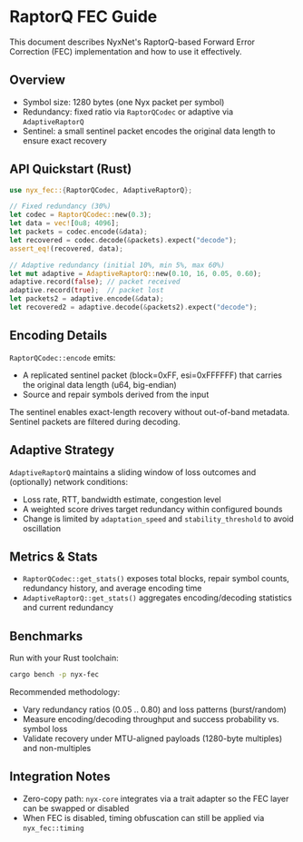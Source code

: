 # RaptorQ FEC Guide

This document describes NyxNet's RaptorQ-based Forward Error Correction (FEC) implementation and how to use it effectively.

## Overview

- Symbol size: 1280 bytes (one Nyx packet per symbol)
- Redundancy: fixed ratio via `RaptorQCodec` or adaptive via `AdaptiveRaptorQ`
- Sentinel: a small sentinel packet encodes the original data length to ensure exact recovery

## API Quickstart (Rust)

```rust
use nyx_fec::{RaptorQCodec, AdaptiveRaptorQ};

// Fixed redundancy (30%)
let codec = RaptorQCodec::new(0.3);
let data = vec![0u8; 4096];
let packets = codec.encode(&data);
let recovered = codec.decode(&packets).expect("decode");
assert_eq!(recovered, data);

// Adaptive redundancy (initial 10%, min 5%, max 60%)
let mut adaptive = AdaptiveRaptorQ::new(0.10, 16, 0.05, 0.60);
adaptive.record(false); // packet received
adaptive.record(true);  // packet lost
let packets2 = adaptive.encode(&data);
let recovered2 = adaptive.decode(&packets2).expect("decode");
```

## Encoding Details

`RaptorQCodec::encode` emits:
- A replicated sentinel packet (block=0xFF, esi=0xFFFFFF) that carries the original data length (u64, big-endian)
- Source and repair symbols derived from the input

The sentinel enables exact-length recovery without out-of-band metadata. Sentinel packets are filtered during decoding.

## Adaptive Strategy

`AdaptiveRaptorQ` maintains a sliding window of loss outcomes and (optionally) network conditions:
- Loss rate, RTT, bandwidth estimate, congestion level
- A weighted score drives target redundancy within configured bounds
- Change is limited by `adaptation_speed` and `stability_threshold` to avoid oscillation

## Metrics & Stats

- `RaptorQCodec::get_stats()` exposes total blocks, repair symbol counts, redundancy history, and average encoding time
- `AdaptiveRaptorQ::get_stats()` aggregates encoding/decoding statistics and current redundancy

## Benchmarks

Run with your Rust toolchain:

```bash
cargo bench -p nyx-fec
```

Recommended methodology:
- Vary redundancy ratios (0.05 .. 0.80) and loss patterns (burst/random)
- Measure encoding/decoding throughput and success probability vs. symbol loss
- Validate recovery under MTU-aligned payloads (1280-byte multiples) and non-multiples

## Integration Notes

- Zero-copy path: `nyx-core` integrates via a trait adapter so the FEC layer can be swapped or disabled
- When FEC is disabled, timing obfuscation can still be applied via `nyx_fec::timing`



